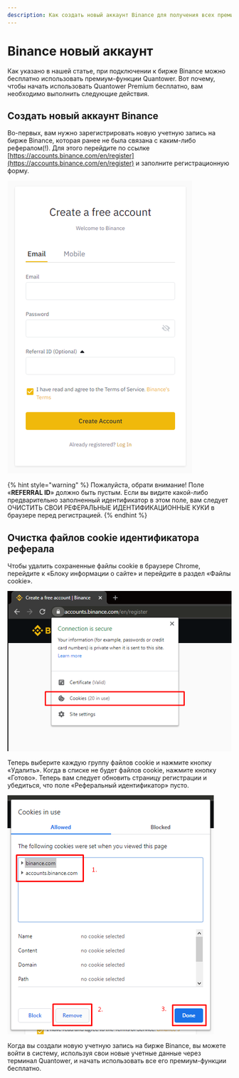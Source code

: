 ```yaml
---
description: Как создать новый аккаунт Binance для получения всех премиум функций Quantower
---
```


# Binance новый аккаунт

 Как указано в нашей статье, при подключении к бирже Binance можно бесплатно использовать премиум-функции Quantower. Вот почему, чтобы начать использовать Quantower Premium бесплатно, вам необходимо выполнить следующие действия.

## **C**оздать новый аккаунт Binance

Во-первых, вам нужно зарегистрировать новую учетную запись на бирже Binance, которая ранее не была связана с каким-либо рефералом\(!\). Для этого перейдите по ссылке [https://accounts.binance.com/en/register](https://accounts.binance.com/en/register) и заполните регистрационную форму.

![&#x423;&#x431;&#x435;&#x434;&#x438;&#x442;&#x435;&#x441;&#x44C;, &#x447;&#x442;&#x43E; &#x43F;&#x43E;&#x43B;&#x435; &#xAB;&#x418;&#x434;&#x435;&#x43D;&#x442;&#x438;&#x444;&#x438;&#x43A;&#x430;&#x442;&#x43E;&#x440; &#x440;&#x435;&#x444;&#x435;&#x440;&#x430;&#x43B;&#x430;&#xBB; &#x43F;&#x443;&#x441;&#x442;&#x43E;.](../.gitbook/assets/screenshot_1.png)

{% hint style="warning" %}
Пожалуйста, обрати внимание! Поле «**REFERRAL ID**» должно быть пустым. Если вы видите какой-либо предварительно заполненный идентификатор в этом поле, вам следует ОЧИСТИТЬ СВОИ РЕФЕРАЛЬНЫЕ ИДЕНТИФИКАЦИОННЫЕ КУКИ в браузере перед регистрацией.
{% endhint %}

## Очистка файлов cookie идентификатора реферала

 Чтобы удалить сохраненные файлы cookie в браузере Chrome, перейдите к «Блоку информации о сайте» и перейдите в раздел «Файлы cookie».

![&#x424;&#x430;&#x439;&#x43B;&#x44B; cookie &#x441;&#x442;&#x440;&#x430;&#x43D;&#x438;&#x446;&#x44B; &#x43C;&#x43E;&#x436;&#x43D;&#x43E; &#x43D;&#x430;&#x439;&#x442;&#x438; &#x447;&#x435;&#x440;&#x435;&#x437; &#x438;&#x43D;&#x444;&#x43E;&#x440;&#x43C;&#x430;&#x446;&#x438;&#x44E; &#x43E; &#x441;&#x442;&#x440;&#x430;&#x43D;&#x438;&#x446;&#x435;](../.gitbook/assets/screenshot_2.png)

Теперь выберите каждую группу файлов cookie и нажмите кнопку «Удалить». Когда в списке не будет файлов cookie, нажмите кнопку «Готово». Теперь вам следует обновить страницу регистрации и убедиться, что поле «Реферальный идентификатор» пусто.

![Binance &#x445;&#x440;&#x430;&#x43D;&#x438;&#x442; &#x440;&#x435;&#x444;&#x435;&#x440;&#x430;&#x43B;&#x44C;&#x43D;&#x44B;&#x435; &#x434;&#x430;&#x43D;&#x43D;&#x44B;&#x435; &#x432; &#x444;&#x430;&#x439;&#x43B;&#x430;&#x445; cookie.](../.gitbook/assets/screenshot_3%20%283%29.png)

Когда вы создали новую учетную запись на бирже Binance, вы можете войти в систему, используя свои новые учетные данные через терминал Quantower, и начать использовать все его премиум-функции бесплатно.

